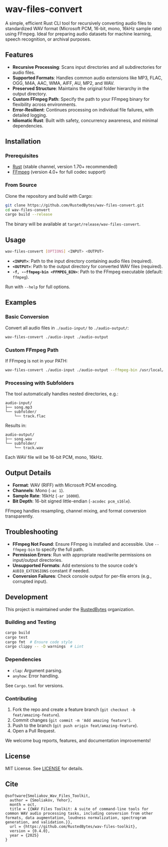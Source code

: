 # wav-files-convert

A simple, efficient Rust CLI tool for recursively converting audio files to standardized WAV format (Microsoft PCM, 16-bit, mono, 16kHz sample rate) using FFmpeg. Ideal for preparing audio datasets for machine learning, speech recognition, or archival purposes.

## Features

- **Recursive Processing**: Scans input directories and all subdirectories for audio files.
- **Supported Formats**: Handles common audio extensions like MP3, FLAC, OGG, M4A, AAC, WMA, AIFF, AU, MP2, and WAV.
- **Preserved Structure**: Maintains the original folder hierarchy in the output directory.
- **Custom FFmpeg Path**: Specify the path to your FFmpeg binary for flexibility across environments.
- **Error-Resilient**: Continues processing on individual file failures, with detailed logging.
- **Idiomatic Rust**: Built with safety, concurrency awareness, and minimal dependencies.

## Installation

### Prerequisites
- [Rust](https://www.rust-lang.org/tools/install) (stable channel, version 1.70+ recommended)
- [FFmpeg](https://ffmpeg.org/download.html) (version 4.0+ for full codec support)

### From Source
Clone the repository and build with Cargo:

```bash
git clone https://github.com/RustedBytes/wav-files-convert.git
cd wav-files-convert
cargo build --release
```

The binary will be available at `target/release/wav-files-convert`.

## Usage

```bash
wav-files-convert [OPTIONS] <INPUT> <OUTPUT>
```

- **`<INPUT>`**: Path to the input directory containing audio files (required).
- **`<OUTPUT>`**: Path to the output directory for converted WAV files (required).
- **`-f, --ffmpeg-bin <FFMPEG_BIN>`**: Path to the FFmpeg executable (default: `ffmpeg`).

Run with `--help` for full options.

## Examples

### Basic Conversion
Convert all audio files in `./audio-input/` to `./audio-output/`:

```bash
wav-files-convert ./audio-input ./audio-output
```

### Custom FFmpeg Path
If FFmpeg is not in your PATH:

```bash
wav-files-convert ./audio-input ./audio-output --ffmpeg-bin /usr/local/bin/ffmpeg
```

### Processing with Subfolders
The tool automatically handles nested directories, e.g.:

```
audio-input/
├── song.mp3
└── subfolder/
    └── track.flac
```

Results in:

```
audio-output/
├── song.wav
└── subfolder/
    └── track.wav
```

Each WAV file will be 16-bit PCM, mono, 16kHz.

## Output Details

- **Format**: WAV (RIFF) with Microsoft PCM encoding.
- **Channels**: Mono (`-ac 1`).
- **Sample Rate**: 16kHz (`-ar 16000`).
- **Bit Depth**: 16-bit signed little-endian (`-acodec pcm_s16le`).

FFmpeg handles resampling, channel mixing, and format conversion transparently.

## Troubleshooting

- **FFmpeg Not Found**: Ensure FFmpeg is installed and accessible. Use `--ffmpeg-bin` to specify the full path.
- **Permission Errors**: Run with appropriate read/write permissions on input/output directories.
- **Unsupported Formats**: Add extensions to the source code's `AUDIO_EXTENSIONS` constant if needed.
- **Conversion Failures**: Check console output for per-file errors (e.g., corrupted input).

## Development

This project is maintained under the [RustedBytes](https://github.com/RustedBytes) organization.

### Building and Testing
```bash
cargo build
cargo test
cargo fmt  # Ensure code style
cargo clippy -- -D warnings  # Lint
```

### Dependencies
- `clap`: Argument parsing.
- `anyhow`: Error handling.

See `Cargo.toml` for versions.

### Contributing
1. Fork the repo and create a feature branch (`git checkout -b feat/amazing-feature`).
2. Commit changes (`git commit -m 'Add amazing feature'`).
3. Push to the branch (`git push origin feat/amazing-feature`).
4. Open a Pull Request.

We welcome bug reports, features, and documentation improvements!

## License

MIT License. See [LICENSE](LICENSE) for details.

## Cite

```
@software{Smoliakov_Wav_Files_Toolkit,
  author = {Smoliakov, Yehor},
  month = oct,
  title = {{WAV Files Toolkit: A suite of command-line tools for common WAV audio processing tasks, including conversion from other formats, data augmentation, loudness normalization, spectrogram generation, and validation.}},
  url = {https://github.com/RustedBytes/wav-files-toolkit},
  version = {0.4.0},
  year = {2025}
}
```
